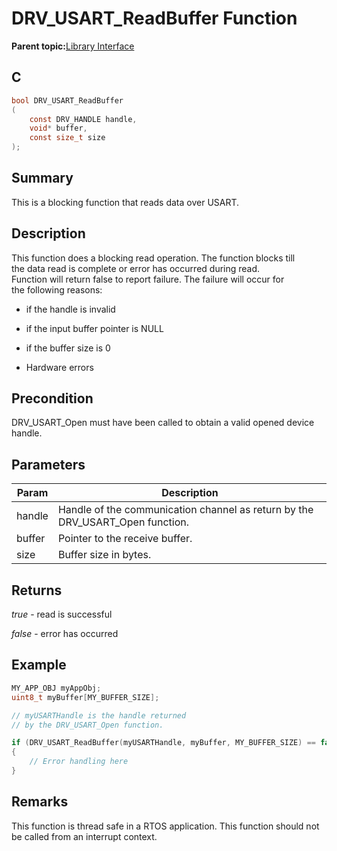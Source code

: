 # DRV\_USART\_ReadBuffer Function

**Parent topic:**[Library Interface](GUID-80FC4C27-64D2-411F-BE4A-4C4A8BD80604.md)

## C

```c
bool DRV_USART_ReadBuffer
(
    const DRV_HANDLE handle,
    void* buffer,
    const size_t size
);
```

## Summary

This is a blocking function that reads data over USART.

## Description

This function does a blocking read operation. The function blocks till<br />the data read is complete or error has occurred during read.<br />Function will return false to report failure. The failure will occur for<br />the following reasons:

-   if the handle is invalid

-   if the input buffer pointer is NULL

-   if the buffer size is 0

-   Hardware errors


## Precondition

DRV\_USART\_Open must have been called to obtain a valid opened device handle.

## Parameters

|Param|Description|
|-----|-----------|
|handle|Handle of the communication channel as return by the DRV\_USART\_Open function.|
|buffer|Pointer to the receive buffer.|
|size|Buffer size in bytes.|

## Returns

*true* - read is successful

*false* - error has occurred

## Example

```c
MY_APP_OBJ myAppObj;
uint8_t myBuffer[MY_BUFFER_SIZE];

// myUSARTHandle is the handle returned
// by the DRV_USART_Open function.

if (DRV_USART_ReadBuffer(myUSARTHandle, myBuffer, MY_BUFFER_SIZE) == false)
{
    // Error handling here
}
```

## Remarks

This function is thread safe in a RTOS application. This function should not be called from an interrupt context.

